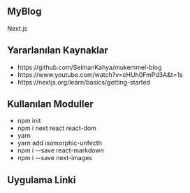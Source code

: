 ## MyBlog
Next.js

## Yararlanılan Kaynaklar
<ul>
  <li>https://github.com/SelmanKahya/mukemmel-blog</li>
  <li>https://www.youtube.com/watch?v=cHUh0FmPd3A&t=1s</li>
  <li>https://nextjs.org/learn/basics/getting-started</li>
</ul>

## Kullanılan Moduller

<ul>
  <li>npm init</li>
  <li>npm i next react react-dom</li>
  <li>yarn</li>
  <li>yarn add isomorphic-unfecth</li>
  <li>npm i --save react-markdown</li>
  <li>npm i --save next-images</li>
</ul>

## Uygulama Linki


<!--
## Uygulamayı Bilgisyarınızda çalıştırmak için:

Pages dosyası içinde index.js ve [postId].js de bulunan "zisankarsatar.herokuapp" bulunan yere "localhost:3000" ile değiştirerek,
dosya yolunun açık olduğu terminale "yarn dev" yazmak yeterli. :D
-->
